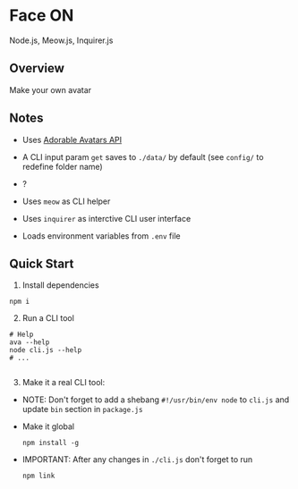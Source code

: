 # Face ON

Node.js, Meow.js, Inquirer.js

## Overview

Make your own avatar

## Notes

- Uses [Adorable Avatars API](http://avatars.adorable.io/)

- A CLI input param `get` saves to `./data/` by default (see `config/` to redefine folder name)

- ?

- Uses `meow` as CLI helper

- Uses `inquirer` as interctive CLI user interface

- Loads environment variables from `.env` file


## Quick Start

1. Install dependencies

  ```
  npm i
  ```

2. Run a CLI tool

  ```
  # Help
  ava --help
  node cli.js --help
  # ...


  ```

3. Make it a real CLI tool:

  - NOTE: Don't forget to add a shebang `#!/usr/bin/env node` to `cli.js` and update `bin` section in `package.js`

  - Make it global

    ```
    npm install -g
    ```

  - IMPORTANT: After any changes in `./cli.js` don't forget to run

    ```
    npm link
    ```
